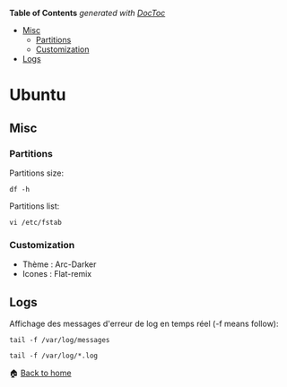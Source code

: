 <!-- START doctoc generated TOC please keep comment here to allow auto update -->
<!-- DON'T EDIT THIS SECTION, INSTEAD RE-RUN doctoc TO UPDATE -->
**Table of Contents**  *generated with [DocToc](https://github.com/thlorenz/doctoc)*

- [Misc](#misc)
  - [Partitions](#partitions)
  - [Customization](#customization)
- [Logs](#logs)

<!-- END doctoc generated TOC please keep comment here to allow auto update -->

Ubuntu
====== 

Misc
------

### Partitions

Partitions size:

`df -h`

Partitions list:

`vi /etc/fstab`

### Customization

* Thème : Arc-Darker
* Icones : Flat-remix


Logs
------

Affichage des messages d'erreur de log en temps réel (-f means follow): 

`tail -f /var/log/messages`

`tail -f /var/log/*.log`



:house: [Back to home](../../)